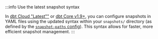 :::info Use the latest snapshot syntax

In [dbt Cloud "Latest""](/docs/dbt-versions/cloud-release-tracks) or [dbt Core v1.9+](/docs/dbt-versions/core-upgrade/upgrading-to-v1.9), you can configure snapshots in YAML files using the updated syntax within your `snapshots/` directory (as defined by the [`snapshot-paths` config](/reference/project-configs/snapshot-paths)).  This syntax allows for faster, more efficient snapshot management.
:::
